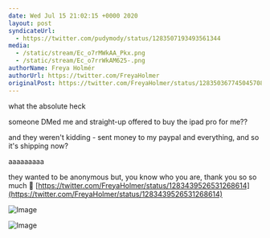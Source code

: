 ```yaml
---
date: Wed Jul 15 21:02:15 +0000 2020
layout: post
syndicateUrl:
  - https://twitter.com/pudymody/status/1283507193493561344
media:
  - /static/stream/Ec_o7rMWkAA_Pkx.png
  - /static/stream/Ec_o7rrWkAM625-.png
authorName: Freya Holmér
authorUrl: https://twitter.com/FreyaHolmer
originalPost: https://twitter.com/FreyaHolmer/status/1283503677450457088
---
```

what the absolute heck

someone DMed me and straight-up offered to buy the ipad pro for me??

and they weren't kidding - sent money to my paypal and everything, and so it's shipping now?

aaaaaaaaa

they wanted to be anonymous but, you know who you are, thank you so so much 💖 [https://twitter.com/FreyaHolmer/status/1283439526531268614](https://twitter.com/FreyaHolmer/status/1283439526531268614) 

![Image](/static/stream/Ec_o7rMWkAA_Pkx.png)

![Image](/static/stream/Ec_o7rrWkAM625-.png)